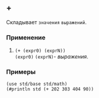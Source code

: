 ## +
Складывает `значения` `выражений`.

### Применение

1. `(+ (expr0) (exprN))`<br>
`(expr0)` `(exprN)`- _выражения_.

### Примеры

```pihta
(use std/base std/math)
(#println std (+ 202 303 404 90))
```